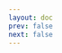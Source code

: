 ```yaml
---
layout: doc
prev: false
next: false
---
```


<CustomItemBox :item="{
  name: '无敌神剑',
  icon: '/wiki/item/sword_light.png',
  type: '近战武器、刀剑',
  description: '',
  params: {
    stack: 1,
    durability: 99999 
  },
  obtain: {
    found: [],
    npc: [],
    shop: [],
    gardening: []
  }
}" />
